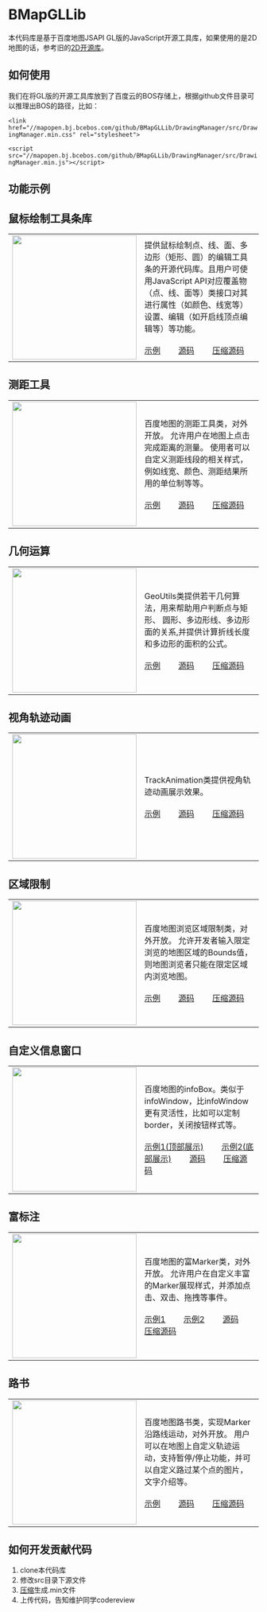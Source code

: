 # BMapGLLib

本代码库是基于百度地图JSAPI GL版的JavaScript开源工具库，如果使用的是2D地图的话，参考旧的[2D开源库](https://github.com/huiyan-fe/BMap-JavaScript-library)。

## 如何使用
我们在将GL版的开源工具库放到了百度云的BOS存储上，根据github文件目录可以推理出BOS的路径，比如：

`<link href="//mapopen.bj.bcebos.com/github/BMapGLLib/DrawingManager/src/DrawingManager.min.css" rel="stylesheet">`

`<script src="//mapopen.bj.bcebos.com/github/BMapGLLib/DrawingManager/src/DrawingManager.min.js"></script>`

## 功能示例

鼠标绘制工具条库
---------
<table>
<tr>
<td width='250'>
<img src='https://raw.githubusercontent.com/huiyan-fe/BMapGLLib/master/images/DrawingManager.png' width='250' />
</td>
<td width='600'>
提供鼠标绘制点、线、面、多边形（矩形、圆）的编辑工具条的开源代码库。且用户可使用JavaScript API对应覆盖物（点、线、面等）类接口对其进行属性（如颜色、线宽等）设置、编辑（如开启线顶点编辑等）等功能。<br/><br/>
<a target='_blank' href='http://mapopen.bj.bcebos.com/github/BMapGLLib/DrawingManager/examples/index.html'>示例</a>　　
<a target='_blank' href='http://mapopen.bj.bcebos.com/github/BMapGLLib/DrawingManager/src/DrawingManager.js'>源码</a>　　
<a target='_blank' href='http://mapopen.bj.bcebos.com/github/BMapGLLib/DrawingManager/src/DrawingManager.min.js'>压缩源码</a>
</td>
</table>

测距工具
---------
<table>
<tr>
<td width='250'>
<img src='https://raw.githubusercontent.com/huiyan-fe/BMapGLLib/master/images/DistanceTool.png' width='250' />
</td>
<td width='600'>
百度地图的测距工具类，对外开放。 允许用户在地图上点击完成距离的测量。 使用者可以自定义测距线段的相关样式，例如线宽、颜色、测距结果所用的单位制等等。 <br/><br/>
<a target='_blank' href='http://mapopen.bj.bcebos.com/github/BMapGLLib/DistanceTool/examples/index.html'>示例</a>　　
<a target='_blank' href='http://mapopen.bj.bcebos.com/github/BMapGLLib/DistanceTool/src/DistanceTool.js'>源码</a>　　
<a target='_blank' href='http://mapopen.bj.bcebos.com/github/BMapGLLib/DistanceTool/src/DistanceTool.min.js'>压缩源码</a>
</td>
</table>

几何运算
---------
<table>
<tr>
<td width='250'>
<img src='https://raw.githubusercontent.com/huiyan-fe/BMapGLLib/master/images/GeoUtils.png' width='250' />
</td>
<td width='600'>
GeoUtils类提供若干几何算法，用来帮助用户判断点与矩形、 圆形、多边形线、多边形面的关系,并提供计算折线长度和多边形的面积的公式。 <br/><br/>
<a target='_blank' href='http://mapopen.bj.bcebos.com/github/BMapGLLib/GeoUtils/examples/index.html'>示例</a>　　
<a target='_blank' href='http://mapopen.bj.bcebos.com/github/BMapGLLib/GeoUtils/src/GeoUtils.js'>源码</a>　　
<a target='_blank' href='http://mapopen.bj.bcebos.com/github/BMapGLLib/GeoUtils/src/GeoUtils.min.js'>压缩源码</a>
</td>
</table>

视角轨迹动画
---------
<table>
<tr>
<td width='250'>
<img src='https://raw.githubusercontent.com/huiyan-fe/BMapGLLib/master/images/TrackAnimation.png' width='250' />
</td>
<td width='600'>
TrackAnimation类提供视角轨迹动画展示效果。 <br/><br/>
<a target='_blank' href='https://mapopen.bj.bcebos.com/github/BMapGLLib/TrackAnimation/examples/index.html'>示例</a>　　
<a target='_blank' href='https://mapopen.bj.bcebos.com/github/BMapGLLib/TrackAnimation/src/TrackAnimation.js'>源码</a>　　
<a target='_blank' href='https://mapopen.bj.bcebos.com/github/BMapGLLib/TrackAnimation/src/TrackAnimation.min.js'>压缩源码</a>
</td>
</table>

区域限制
---------
<table>
<tr>
<td width='250'>
<img src='https://raw.githubusercontent.com/huiyan-fe/BMapGLLib/master/images/AreaRestriction.png' width='250' />
</td>
<td width='600'>
百度地图浏览区域限制类，对外开放。 允许开发者输入限定浏览的地图区域的Bounds值， 则地图浏览者只能在限定区域内浏览地图。 <br/><br/>
<a target='_blank' href='https://mapopen.bj.bcebos.com/github/BMapGLLib/AreaRestriction/examples/index.html'>示例</a>　　
<a target='_blank' href='https://mapopen.bj.bcebos.com/github/BMapGLLib/AreaRestriction/src/AreaRestriction.js'>源码</a>　　
<a target='_blank' href='https://mapopen.bj.bcebos.com/github/BMapGLLib/AreaRestriction/src/AreaRestriction.min.js'>压缩源码</a>
</td>
</table>

自定义信息窗口
---------
<table>
<tr>
<td width='250'>
<img src='https://raw.githubusercontent.com/huiyan-fe/BMapGLLib/master/images/InfoBox.png' width='250' />
</td>
<td width='600'>
百度地图的infoBox。类似于infoWindow，比infoWindow更有灵活性，比如可以定制border，关闭按钮样式等。<br/><br/>
<a target='_blank' href='https://mapopen.bj.bcebos.com/github/BMapGLLib/InfoBox/examples/top.html'>示例1(顶部展示)</a>　　
<a target='_blank' href='https://mapopen.bj.bcebos.com/github/BMapGLLib/InfoBox/examples/bottom.html'>示例2(底部展示)</a>　　
<a target='_blank' href='https://mapopen.bj.bcebos.com/github/BMapGLLib/InfoBox/src/InfoBox.js'>源码</a>　　
<a target='_blank' href='https://mapopen.bj.bcebos.com/github/BMapGLLib/InfoBox/src/InfoBox.min.js'>压缩源码</a>
</td>
</table>

富标注
---------
<table>
<tr>
<td width='250'>
<img src='https://raw.githubusercontent.com/huiyan-fe/BMap-JavaScript-library/master/images/RichMarker.png' width='250' />
</td>
<td width='600'>
百度地图的富Marker类，对外开放。 允许用户在自定义丰富的Marker展现样式，并添加点击、双击、拖拽等事件。<br/><br/>
<a target='_blank' href='https://bj.bcebos.com/v1/mapopen/github/BMapGLLib/RichMarker/examples/RichMarker.html'>示例1</a>　　
<a target='_blank' href='https://bj.bcebos.com/v1/mapopen/github/BMapGLLib/RichMarker/examples/RichMarker_Advanced.html'>示例2</a>　　
<a target='_blank' href='https://bj.bcebos.com/v1/mapopen/github/BMapGLLib/RichMarker/src/RichMarker.js'>源码</a>　　
<a target='_blank' href='https://bj.bcebos.com/v1/mapopen/github/BMapGLLib/RichMarker/src/RichMarker.min.js'>压缩源码</a>
</td>
</table>

路书
---------
<table>
<tr>
<td width='250'>
<img src='https://raw.githubusercontent.com/huiyan-fe/BMapGLLib/master/images/AreaRestriction.png' width='250' />
</td>
<td width='600'>
百度地图路书类，实现Marker沿路线运动，对外开放。 用户可以在地图上自定义轨迹运动，支持暂停/停止功能，并可以自定义路过某个点的图片，文字介绍等。 <br/><br/>
<a target='_blank' href='https://bj.bcebos.com/v1/mapopen/github/BMapGLLib/Lushu/examples/index.html'>示例</a>　　
<a target='_blank' href='https://bj.bcebos.com/v1/mapopen/github/BMapGLLib/Lushu/src/Lushu.js'>源码</a>　　
<a target='_blank' href='https://bj.bcebos.com/v1/mapopen/github/BMapGLLib/Lushu/src/Lushu.min.js'>压缩源码</a>
</td>
</table>

## 如何开发贡献代码
1. clone本代码库
2. 修改src目录下源文件
3. [压缩](https://tool.oschina.net/jscompress/)生成.min文件
4. 上传代码，告知维护同学codereview

